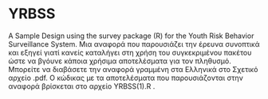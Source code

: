 # YRBSS
A Sample Design using the survey package (R) for the Youth Risk  Behavior Surveillance System.
Μια αναφορά που παρουσιάζει την έρευνα συνοπτικά και εξηγεί γιατί
κανείς καταλήγει στη χρήση του συγκεκριμένου πακέτου ώστε να βγόυνε κάποια χρήσιμα αποτελέσματα
για τον πληθυσμό. Μπορείτε να διαβάσετε την αναφορά γραμμένη στα Ελληνικά στο Σχετικό αρχείο .pdf. O κώδικας με τα αποτελέσματα που παρουσιάζονται στην αναφορά βρίσκεται στο αρχείο YRBSS(1).R .
